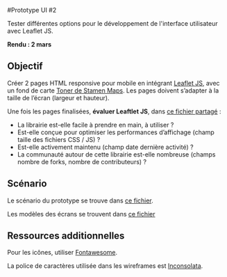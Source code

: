 #Prototype UI #2

Tester différentes options pour le développement de l'interface utilisateur avec Leaflet JS.

**Rendu : 2 mars**

## Objectif 
Créer 2 pages HTML responsive pour mobile en intégrant [Leaflet JS](), avec un fond de carte [Toner de Stamen Maps](http://maps.stamen.com/#toner). Les pages doivent s’adapter à la taille de l’écran (largeur et hauteur). 

Une fois les pages finalisées, **évaluer Leaftlet JS**, dans [ce fichier partagé](https://docs.google.com/spreadsheets/d/1PLk_t06cJYFFnptmJ9iQJ29lL3RLZevWsyzgfyRBBQc/edit?usp=sharing) : 
- La librairie est-elle facile à prendre en main, à utiliser ? 
- Est-elle conçue pour optimiser les performances d’affichage (champ taille des fichiers CSS / JS) ? 
- Est-elle activement maintenu (champ date dernière activité) ? 
- La communauté autour de cette librairie est-elle nombreuse (champs nombre de forks, nombre de contributeurs) ?

## Scénario

Le scénario du prototype se trouve dans [ce fichier](https://docs.google.com/document/d/1qtWHQt4Yr8NrpqiYZvX0d8W4I712bTBJu2e5_FR7iZc/edit?usp=sharing).

Les modèles des écrans se trouvent dans [ce fichier](https://drive.google.com/file/d/0B7qmEPqr-TdkdG5Ddm1qWmw3Z2M/view?usp=sharing)

## Ressources additionnelles

Pour les icônes, utiliser [Fontawesome](https://github.com/FortAwesome/Font-Awesome).

La police de caractères utilisée dans les wireframes est [Inconsolata](https://www.google.com/fonts#UsePlace:use/Collection:Inconsolata).

